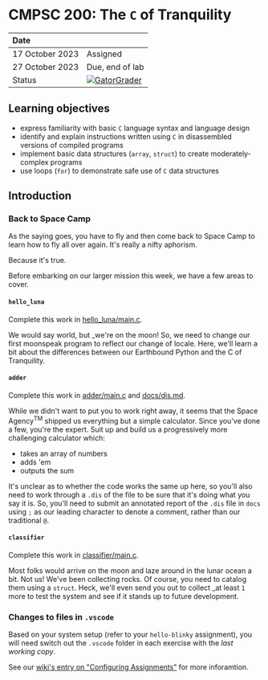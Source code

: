 # CMPSC 200: The `C` of Tranquility

| Date              |          |
|:------------------|:---------|
| 17 October 2023 | Assigned  |
| 27 October 2023| Due, end of lab       |
| Status           | [![GatorGrader](../../actions/workflows/main.yml/badge.svg)](../../actions/workflows/main.yml) |


## Learning objectives

* express familiarity with basic `C` language syntax and language design
* identify and explain instructions written using `C` in disassembled versions of compiled programs
* implement basic data structures (`array`, `struct`) to create moderately-complex programs
* use loops (`for`) to demonstrate safe use of `C` data structures

## Introduction

### Back to Space Camp

As the saying goes, you have to fly and then come back to Space Camp to learn how to fly all over again. It's really a nifty aphorism.

Because it's true.

Before embarking on our larger mission this week, we have a few areas to cover.

#### `hello_luna`

Complete this work in [hello_luna/main.c](hello_luna/main.c).

We would say world, but _we're on the moon! So, we need to change our first moonspeak program to reflect our change of locale. Here, we'll learn a bit about the differences between our Earthbound Python and the C of Tranquility.

#### `adder`

Complete this work in [adder/main.c](adder/main.c) and [docs/dis.md](docs/dis.md).

While we didn't want to put you to work right away, it seems that the Space Agency<sup>TM</sup> shipped us everything but a simple calculator. Since you've done a few, you're the expert. Suit up and build us a progressively more challenging calculator which:

* takes an array of numbers
* adds 'em
* outputs the sum

It's unclear as to whether the code works the same up here, so you'll also need to work through a `.dis` of the file to be sure that it's doing what you say it is. So, you'll need to submit an annotated report of the `.dis` file in `docs` using `;` as our leading character to denote a comment, rather than our traditional `@`.

#### `classifier`

Complete this work in [classifier/main.c](classifier/main.c).

Most folks would arrive on the moon and laze around in the lunar ocean a bit. Not us! We've been collecting rocks. Of course, you need to catalog them using a `struct`. Heck, we'll even send you out to collect _at least `1` more to test the system and see if it stands up to future development.

### Changes to files in `.vscode`

Based on your system setup (refer to your `hello-blinky` assignment), you will need switch out the `.vscode` folder in each exercise with the _last working copy_.

See our [wiki's entry  on "Configuring Assignments"](https://github.com/allegheny-college-cmpsc-200-fall-2023/course-materials/wiki/03-Configuring-Assignments)
for more inforamtion.
